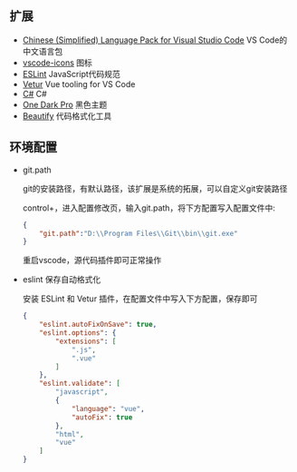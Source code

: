 ## 扩展

* [Chinese (Simplified) Language Pack for Visual Studio Code](<https://marketplace.visualstudio.com/items?itemName=MS-CEINTL.vscode-language-pack-zh-hans>) VS Code的中文语言包
* [vscode-icons](<https://marketplace.visualstudio.com/items?itemName=vscode-icons-team.vscode-icons>) 图标
* [ESLint](<https://marketplace.visualstudio.com/items?itemName=dbaeumer.vscode-eslint>) JavaScript代码规范
* [Vetur](<https://marketplace.visualstudio.com/items?itemName=octref.vetur>) Vue tooling for VS Code
* [C#](<https://marketplace.visualstudio.com/items?itemName=ms-vscode.csharp>) C#
* [One Dark Pro](<https://marketplace.visualstudio.com/items?itemName=zhuangtongfa.Material-theme>) 黑色主题
* [Beautify](<https://marketplace.visualstudio.com/items?itemName=HookyQR.beautify>) 代码格式化工具

## 环境配置

* git.path

  git的安装路径，有默认路径，该扩展是系统的拓展，可以自定义git安装路径

  control+，进入配置修改页，输入git.path，将下方配置写入配置文件中:

  ```json
  {
      "git.path":"D:\\Program Files\\Git\\bin\\git.exe"
  }
  ```

  重启vscode，源代码插件即可正常操作

* eslint 保存自动格式化

  安装 ESLint 和 Vetur 插件，在配置文件中写入下方配置，保存即可

  ```json
  {
      "eslint.autoFixOnSave": true,
      "eslint.options": {
          "extensions": [
              ".js",
              ".vue"
          ]
      },
      "eslint.validate": [
          "javascript",
          {
              "language": "vue",
              "autoFix": true
          },
          "html",
          "vue"
      ]
  }
  ```

  

